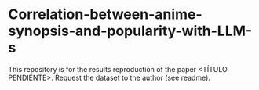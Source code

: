 # Correlation-between-anime-synopsis-and-popularity-with-LLM-s
This repository is for the results reproduction of the paper &lt;TÍTULO PENDIENTE>. Request the dataset to the author (see readme).
